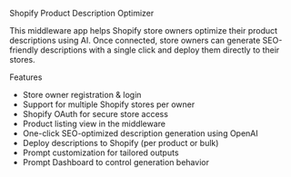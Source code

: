 
Shopify Product Description Optimizer

This middleware app helps Shopify store owners optimize their product descriptions using AI. Once connected, store owners can generate SEO-friendly descriptions with a single click and deploy them directly to their stores.

Features

-  Store owner registration & login
-  Support for multiple Shopify stores per owner
-  Shopify OAuth for secure store access
-  Product listing view in the middleware
-  One-click SEO-optimized description generation using OpenAI
-  Deploy descriptions to Shopify (per product or bulk)
-  Prompt customization for tailored outputs
-  Prompt Dashboard to control generation behavior
